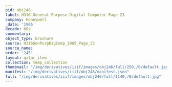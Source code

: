 ```yaml
---
pid: obj246
label: H316 General Purpose Digital Computer Page 23
company: Honeywell
_date: '1965'
decade: 60s
commentary: 
object_type: brochure
source: H316GenPurpDigComp_1965_Page_23
source_name: 
order: '245'
layout: qatar_item
collection: temp_collection
thumbnail: "/img/derivatives/iiif/images/obj246/full/250,/0/default.jpg"
manifest: "/img/derivatives/iiif/obj246/manifest.json"
full: "/img/derivatives/iiif/images/obj246/full/1140,/0/default.jpg"
---
```

